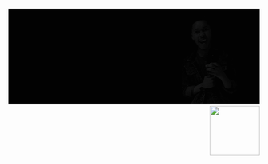 ![Ntsikelelo Metseeme](https://raw.githubusercontent.com/Ntsikelel/Ntsikelel/master/brand.gif)
<img align="right" width="100" height="100" src="http://www.fillmurray.com/100/100">
